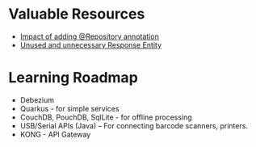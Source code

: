 # Valuable Resources

- [Impact of adding @Repository annotation](https://www.geeksforgeeks.org/spring-repository-annotation-with-example/?ref=rbp)
- [Unused and unnecessary Response Entity](https://www.youtube.com/watch?v=DvOGJDL6-98)

# Learning Roadmap

- Debezium
- Quarkus - for simple services
- CouchDB, PouchDB, SqlLite - for offline processing
- USB/Serial APIs (Java) – For connecting barcode scanners, printers.
- KONG - API Gateway
